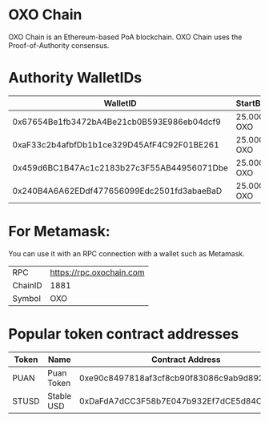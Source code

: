 # OXO Chain

OXO Chain is an Ethereum-based PoA blockchain. 
OXO Chain uses the Proof-of-Authority consensus.

# Authority WalletIDs

|WalletID |StartBalance  |
|--|--|
| 0x67654Be1fb3472bA4Be21cb0B593E986eb04dcf9|  25.000.000 OXO|
| 0xaF33c2b4afbfDb1b1ce329D45AfF4C92F01BE261|  25.000.000 OXO|
| 0x459d6BC1B47Ac1c2183b27c3F55AB44956071Dbe|  25.000.000 OXO|
| 0x240B4A6A62EDdf477656099Edc2501fd3abaeBaD|  25.000.000 OXO|


# For Metamask:

You can use it with an RPC connection with a wallet such as Metamask. 

| |  |
|--|--|
| RPC|  https://rpc.oxochain.com|
| ChainID |  1881|
| Symbol|  OXO|


# Popular token contract addresses

|Token|Name|Contract Address  |Total Supply|*
|--|--|--|--|--|
|PUAN|Puan Token|0xe90c8497818af3cf8cb90f83086c9ab9d892D5FB|1.000.000.000|Mintable/Burnable|
|STUSD|Stable USD|0xDaFdA7dCC3F58b7E047b932Ef7dCE5d84CE30940|1.000|Mintable/Burnable|

